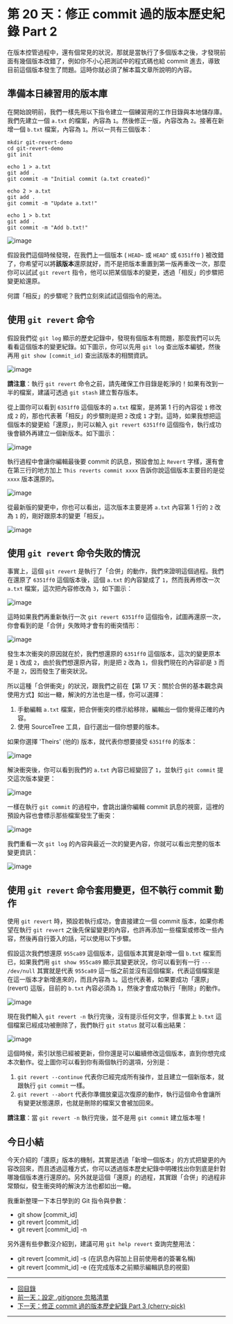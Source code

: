 第 20 天：修正 commit 過的版本歷史紀錄 Part 2
=============================================================

在版本控管過程中，還有個常見的狀況，那就是當執行了多個版本之後，才發現前面有幾個版本改錯了，例如你不小心把測試中的程式碼也給 commit 進去，導致目前這個版本發生了問題。這時你就必須了解本篇文章所說明的內容。

準備本日練習用的版本庫
----------------------

在開始說明前，我們一樣先用以下指令建立一個練習用的工作目錄與本地儲存庫。我們先建立一個 `a.txt` 的檔案，內容為 `1`。然後修正一版，內容改為 `2`。接著在新增一個 `b.txt` 檔案，內容為 `1`。所以一共有三個版本：
	
	mkdir git-revert-demo
	cd git-revert-demo
	git init
	
	echo 1 > a.txt
	git add .
	git commit -m "Initial commit (a.txt created)"
	
	echo 2 > a.txt
	git add .
	git commit -m "Update a.txt!"
	
	echo 1 > b.txt
	git add .
	git commit -m "Add b.txt!"

![image](https://f.cloud.github.com/assets/88981/1368018/f61f0024-3975-11e3-9b2a-a84489eb35b9.png)

假設我們這個時候發現，在我們上一個版本 ( `HEAD~` 或 `HEAD^` 或 `6351ff0` ) 被改錯了，你希望可以將**該版本**還原就好，而不是把版本重置到第一版再重改一次，那麼你可以試試 `git revert` 指令，他可以把某個版本的變更，透過「相反」的步驟把變更給還原。

何謂「相反」的步驟呢？我們立刻來試試這個指令的用法。


使用 `git revert` 命令
-----------------------

假設我們從 `git log` 顯示的歷史記錄中，發現有個版本有問題，那麼我們可以先看看這個版本的變更紀錄。如下圖示，你可以先用 `git log` 查出版本編號，然後再用 `git show [commit_id]` 查出該版本的相關資訊。

![image](https://f.cloud.github.com/assets/88981/1368023/a5f94616-3977-11e3-9220-da548982d12f.png)

**請注意**：執行 `git revert` 命令之前，請先確保工作目錄是乾淨的！如果有改到一半的檔案，建議可透過 `git stash` 建立暫存版本。

從上圖你可以看到 `6351ff0` 這個版本的 `a.txt` 檔案，是將第 1 行的內容從 `1` 修改成 `2` 的，那也代表著「相反」的步驟則是把 `2` 改成 `1` 才對。這時，如果我想把這個版本的變更給「還原」，則可以輸入 `git revert 6351ff0` 這個指令，執行成功後會額外再建立一個新版本。如下圖示：

![image](https://f.cloud.github.com/assets/88981/1368029/e932ba56-3978-11e3-8855-e7827aa35ab0.png)

執行過程中會讓你編輯最後要 commit 的訊息，預設會加上 `Revert` 字樣，還有會在第三行的地方加上 `This reverts commit xxxx` 告訴你說這個版本主要目的是從 `xxxx` 版本還原的。

![image](https://f.cloud.github.com/assets/88981/1368028/98f02254-3978-11e3-871f-9bc103c82655.png)

從最新版的變更中，你也可以看出，這次版本主要是將 `a.txt` 內容第 1 行的 `2` 改為 `1` 的，剛好跟原本的變更「相反」。

![image](https://f.cloud.github.com/assets/88981/1368074/784d6f9c-397e-11e3-9cac-2c9ad37e6458.png)


使用 `git revert` 命令失敗的情況
--------------------------------

事實上，這個 `git revert` 是執行了「合併」的動作，我們來證明這個過程。我們在還原了 `6351ff0` 這個版本後，這個 `a.txt` 的內容變成了 `1`，然而我再修改一次 `a.txt` 檔案，這次把內容修改為 `3`，如下圖示：

![image](https://f.cloud.github.com/assets/88981/1368084/674521b2-397f-11e3-8091-a023da9cd5e2.png)

這時如果我們再重新執行一次 `git revert 6351ff0` 這個指令，試圖再還原一次，你會看到的是「合併」失敗時才會有的衝突情形：

![image](https://f.cloud.github.com/assets/88981/1368089/6ed1bf8e-3980-11e3-92e4-4c448157065f.png)

發生本次衝突的原因就在於，我們想還原的 `6351ff0` 這個版本，這次的變更原本是 `1` 改成 `2`，由於我們想還原內容，則是把 `2` 改為 `1`，但我們現在的內容卻是 `3` 而不是 `2`，因而發生了衝突狀況。

所以這種「合併衝突」的狀況，跟我們之前在【第 17 天：關於合併的基本觀念與使用方式】如出一轍，解決的方法也是一樣，你可以選擇：

1. 手動編輯 `a.txt` 檔案，把合併衝突的標示給移除，編輯出一個你覺得正確的內容。
2. 使用 SourceTree 工具，自行選出一個你想要的版本。

如果你選擇 'Theirs' (他的) 版本，就代表你想要接受 `6351ff0` 的版本：

![image](https://f.cloud.github.com/assets/88981/1368102/4a989236-3981-11e3-81f4-425c9f9c9a25.png)

解決衝突後，你可以看到我們的 `a.txt` 內容已經變回了 `1`，並執行 `git commit` 提交這次版本變更：

![image](https://f.cloud.github.com/assets/88981/1368109/b204677e-3981-11e3-8843-3b0f231821e2.png)

一樣在執行 `git commit` 的過程中，會跳出讓你編輯 commit 訊息的視窗，這裡的預設內容也會標示那些檔案發生了衝突：

![image](https://f.cloud.github.com/assets/88981/1368106/97b85c86-3981-11e3-909c-2c4d69e1894b.png)

我們重看一次 `git log` 的內容與最近一次的變更內容，你就可以看出完整的版本變更資訊：

![image](https://f.cloud.github.com/assets/88981/1368120/a6719cb4-3982-11e3-8fd5-67199361f6af.png)


使用 `git revert` 命令套用變更，但不執行 commit 動作
---------------------------------------------------

使用 `git revert` 時，預設若執行成功，會直接建立一個 commit 版本，如果你希望在執行 `git revert` 之後先保留變更的內容，也許再添加一些檔案或修改一些內容，然後再自行簽入的話，可以使用以下步驟。

假設這次我們想還原 `955ca89` 這個版本，這個版本其實是新增一個 `b.txt` 檔案而已，如果我們用 `git show 955ca89` 顯示其變更狀況，你可以看到有一行 `--- /dev/null` 其實就是代表 `955ca89` 這一版之前並沒有這個檔案，代表這個檔案是在這一版本才新增進來的，而且內容為 `1`。這也代表著，如果要成功「還原」(revert) 這版，目前的 `b.txt` 內容必須為 `1`，然後才會成功執行「刪除」的動作。

![image](https://f.cloud.github.com/assets/88981/1368163/60a1ca12-3985-11e3-9f1d-892ad55b3c48.png)

現在我們輸入 `git revert -n` 執行完後，沒有提示任何文字，但事實上 `b.txt` 這個檔案已經成功被刪除了，我們執行 `git status` 就可以看出結果： 

![image](https://f.cloud.github.com/assets/88981/1368183/71287218-3986-11e3-8818-e5502ab6eae1.png)

這個時候，索引狀態已經被更新，但你還是可以繼續修改這個版本，直到你想完成本次動作。從上圖你可以看到你有兩個執行的選項，分別是：

1. `git revert --continue` 代表你已經完成所有操作，並且建立一個新版本，就跟執行 `git commit` 一樣。
2. `git revert --abort` 代表你準備放棄這次復原的動作，執行這個命令會讓所有變更狀態還原，也就是刪除的檔案又會被加回來。 

**請注意**：當 `git revert -n` 執行完後，並不是用 `git commit` 建立版本喔！


今日小結
-------

今天介紹的「還原」版本的機制，其實是透過「新增一個版本」的方式把變更的內容改回來，而且透過這種方式，你可以透過版本歷史紀錄中明確找出你到底是針對哪幾個版本進行還原的。另外就是這個「還原」的過程，其實跟「合併」的過程非常類似，發生衝突時的解決方法也都如出一轍。

我重新整理一下本日學到的 Git 指令與參數：

* git show [commit_id]
* git revert [commit_id]
* git revert [commit_id] -n

另外還有些參數沒介紹到，建議可用 `git help revert` 查詢完整用法：

* git revert [commit_id] -s	(在訊息內容加上目前使用者的簽署名稱)
* git revert [commit_id] -e (在完成版本之前顯示編輯訊息的視窗) 


-------
* [回目錄](README.md)
* [前一天：設定 .gitignore 忽略清單](19.md)
* <a href="21.md">下一天：修正 commit 過的版本歷史紀錄 Part 3 (cherry-pick)</a>

-------


